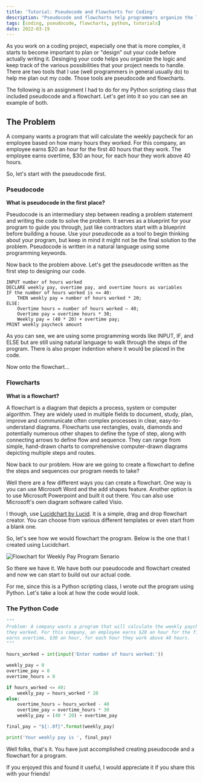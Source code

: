 ```yaml
---
title: 'Tutorial: Pseudocode and Flowcharts for Coding'
description: "Pseudocode and flowcharts help programmers organize the logic of thier programs. Let's take a look how to create both with a real world problem."
tags: [coding, pseudocode, flowcharts, python, tutorials]
date: 2022-03-19
---
```


As you work on a coding project, especially one that is more complex, it starts to become important to plan or "design" out your code before actually writing it. Desinging your code helps you organize the logic and keep track of the various possibilities that your project needs to handle. There are two tools that I use (well programmers in general usually do) to help me plan out my code. Those tools are pseudocode and flowcharts.

The following is an assignment I had to do for my Python scripting class that included pseudocode and a flowchart. Let's get into it so you can see an example of both.

## The Problem

A company wants a program that will calculate the weekly paycheck for an employee based on how many hours they worked. For this company, an employee earns $20 an hour for the first 40 hours that they work. The employee earns overtime, $30 an hour, for each hour they work above 40 hours.

So, let's start with the pseudocode first.

### Pseudocode

**What is pseudocode in the first place?**

Pseudocode is an intermediary step between reading a problem statement and writing the code to solve the problem. It serves as a blueprint for your program to guide you through, just like contractors start with a blueprint before building a house. Use your pseudocode as a tool to begin thinking about your program, but keep in mind it might not be the final solution to the problem. Pseudocode is written in a natural language using some programming keywords.

Now back to the problem above. Let's get the pseudocode written as the first step to designing our code.

```text
INPUT number of hours worked
DECLARE weekly pay, overtime pay, and overtime hours as variables
IF the number of hours worked is <= 40:
    THEN weekly pay = number of hours worked * 20;
ELSE:
    Overtime hours = number of hours worked – 40;
    Overtime pay = overtime hours * 30;
    Weekly pay = (40 * 20) + overtime pay;
PRINT weekly paycheck amount
```

As you can see, we are using some programming words like INPUT, IF, and ELSE but are still using natural language to walk through the steps of the program. There is also proper indention where it would be placed in the code.

Now onto the flowchart...

### Flowcharts

**What is a flowchart?**

A flowchart is a diagram that depicts a process, system or computer algorithm. They are widely used in multiple fields to document, study, plan, improve and communicate often complex processes in clear, easy-to-understand diagrams. Flowcharts use rectangles, ovals, diamonds and potentially numerous other shapes to define the type of step, along with connecting arrows to define flow and sequence. They can range from simple, hand-drawn charts to comprehensive computer-drawn diagrams depicting multiple steps and routes.

Now back to our problem. How are we going to create a flowchart to define the steps and sequences our program needs to take?

Well there are a few different ways you can create a flowchart. One way is you can use Microsoft Word and the add shapes feature. Another option is to use Microsoft Powerpoint and built it out there. You can also use Microsoft's own diagram software called Visio.

I though, use [Lucidchart by Lucid](https://www.lucidchart.com/pages/). It is a simple, drag and drop flowchart creator. You can choose from various different templates or even start from a blank one.

So, let's see how we would flowchart the program. Below is the one that I created using Lucidchart.

![Flowchart for Weekly Pay Program Senario](/assets/images/flowchart-weekly-pay-program.svg)

So there we have it. We have both our pseudocode and flowchart created and now we can start to build out our actual code.

For me, since this is a Python scripting class, I wrote out the program using Python. Let's take a look at how the code would look.

### The Python Code

```python
"""
Problem: A company wants a program that will calculate the weekly paycheck for an employee based on how many hours
they worked. For this company, an employee earns $20 an hour for the first 40 hours that t60hey work. The employee
earns overtime, $30 an hour, for each hour they work above 40 hours.
"""

hours_worked = int(input('Enter number of hours worked:'))

weekly_pay = 0
overtime_pay = 0
overtime_hours = 0

if hours_worked <= 40:
    weekly_pay = hours_worked * 20
else:
    overtime_hours = hours_worked - 40
    overtime_pay = overtime_hours * 30
    weekly_pay = (40 * 20) + overtime_pay

final_pay = "${:.0f}".format(weekly_pay)

print('Your weekly pay is ', final_pay)
```

Well folks, that's it. You have just accomplished creating pseudocode and a flowchart for a program.

If you enjoyed this and found it useful, I would appreciate it if you share this with your friends!

